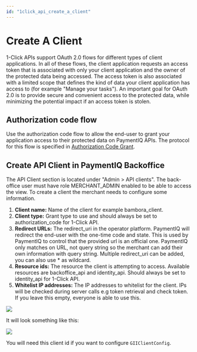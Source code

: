 ```yaml
---
id: "1click_api_create_a_client"
---
```


# Create A Client

1-Click APIs support OAuth 2.0 flows for different types of client applications.
In all of these flows, the client application requests an access token that is associated with only your client application and the owner of the protected data being accessed.
The access token is also associated with a limited scope that defines the kind of data your client application has access to (for example "Manage your tasks").
An important goal for OAuth 2.0 is to provide secure and convenient access to the protected data, while minimizing the potential impact if an access token is stolen.

## Authorization code flow

Use the authorization code flow to allow the end-user to grant your application access to their protected data on PaymentIQ APIs.
The protocol for this flow is specified in [Authorization Code Grant](https://tools.ietf.org/html/rfc6749#section-4.1).

## Create API Client in PaymentIQ Backoffice

The API Client section is located under "Admin > API clients".
The back-office user must have role MERCHANT_ADMIN enabled to be able to access the view.
To create a client the merchant needs to configure some information.

1. **Client name:**  Name of the client for example bambora_client.
2. **Client type:** Grant type to use and should always be set to authorization_code for 1-Click API.
3. **Redirect URLs:** The redirect_uri in the operator platform. PaymentIQ will redirect the end-user with the one-time code and state. This is used by PaymentIQ to control that the provided url is an official one. PaymentIQ only matches on URL, not query string so the merchant can add their own information with query string. Multiple redirect_uri can be added, you can also use * as wildcard.
4. **Resource ids:** The resource the client is attempting to access. Available resources are backoffice_api and identity_api. Should always be set to identity_api for 1-Click API.
5. **Whitelist IP addresses:** The IP addresses to whitelist for the client. IPs will be checked during server calls e.g token retrieval and check token. If you leave this empty, everyone is able to use this.

![](/img/1clickapi/authorization_code_create_client.png)

It will look something like this:

![](/img/1clickapi/authorization_code_settings.png)

You will need this client id if you want to configure `GIIClientConfig`.